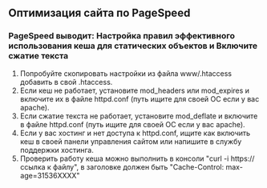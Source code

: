 ## Оптимизация сайта по PageSpeed
### PageSpeed выводит: Настройка правил эффективного использования кеша для статических объектов и Включите сжатие текста
1. Попробуйте скопировать настройки из файла www/.htaccess добавить в свой .htaccess.
2. Если кеш не работает, установите mod_headers или mod_expires и включите их в файле httpd.conf (путь ищите для своей ОС если у вас apache).
3. Если сжатие текста не работает, установите mod_deflate и включите в файле httpd.conf (путь ищите для своей ОС если у вас apache).
4. Если у вас хостинг и нет доступа к httpd.conf, ищите как включить кеш в своей панели управления сайтом или напишите в службу поддержки хостинга.
5. Проверить работу кеша можно выполнить в консоли "curl -i https://ссылка к файлу", в заголовке должен быть "Cache-Control: max-age=31536XXXX"